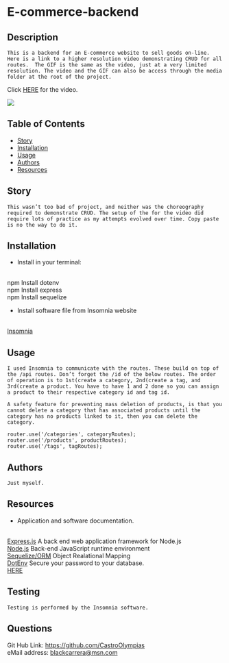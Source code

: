 

# E-commerce-backend

## Description
    This is a backend for an E-commerce website to sell goods on-line. Here is a link to a higher resolution video demonstrating CRUD for all routes.  The GIF is the same as the video, just at a very limited resolution. The video and the GIF can also be access through the media folder at the root of the project.

  Click <a href="https://github.com/CastroOlympias/E-commerce-backend/blob/main/media/E-Commerce%20Backend%20GIF.mp4">HERE</a> for the video.

<img src="https://github.com/CastroOlympias/E-commerce-backend/blob/main/media/E-Commerce%20Backend%20MP4.gif"/>

## Table of Contents
- [Story](#Story)
- [Installation](#Installation)
- [Usage](#Usage)
- [Authors](#Authors)
- [Resources](#Resources)


## Story
    This wasn’t too bad of project, and neither was the choreography required to demonstrate CRUD. The setup of the for the video did require lots of practice as my attempts evolved over time. Copy paste is no the way to do it.

## Installation
   * Install in your terminal:
  <br>
  npm Install dotenv
  <br>
  npm Install express
  <br>
  npm Install sequelize
  <br>

  * Install software file from Insomnia website
  <br>
  <a href="https://insomnia.rest/">Insomnia</a>

## Usage
    I used Insomnia to communicate with the routes. These build on top of the /api routes. Don’t forget the /id of the below routes. The order of operation is to 1st(create a category, 2nd(create a tag, and 3rd(create a product. You have to have 1 and 2 done so you can assign a product to their respective category id and tag id. 
    
    A safety feature for preventing mass deletion of products, is that you cannot delete a category that has associated products until the category has no products linked to it, then you can delete the category.
    
    router.use('/categories', categoryRoutes);
    router.use('/products', productRoutes);
    router.use('/tags', tagRoutes);


## Authors
    Just myself.



## Resources
  * Application and software documentation.
  <br>
  <a href="https://expressjs.com/">Express.js</a> A back end web application framework for Node.js
  <br>
  <a href="https://nodejs.org/en/docs/">Node.js</a> Back-end JavaScript runtime environment
  <br>
  <a href="http://sequelize.org/">Sequelize/ORM</a> Object Realational Mapping
  <br>
  <a href="https://www.npmjs.com/package/dotenv">DotEnv</a> Secure your password to your database.
    <br>
  <a href="https://support.insomnia.rest/">HERE</a>

## Testing
    Testing is performed by the Insomnia software.

## Questions
  Git Hub Link: https://github.com/CastroOlympias
  <br>
  eMail address: blackcarrera@msn.com
  <br>